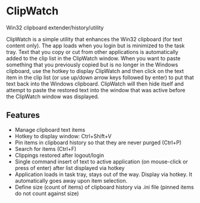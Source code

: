 # ClipWatch
Win32 clipboard extender/history/utility

ClipWatch is a simple utility that enhances the Win32 clipboard (for text content only). 
The app loads when you login but is minimized to the task tray. 
Text that you copy or cut from other applications is automatically added to the clip list in the ClipWatch window. 
When you want to paste something that you previously copied but is no longer in the Windows clipboard, use the hotkey to display ClipWatch and then click on the text item in the clip list (or use up/down arrow keys followed by enter) to put that text back into the Windows clipboard. 
ClipWatch will then hide itself and attempt to paste the restored text into the window that was active before the ClipWatch window was displayed.

## Features
- Manage clipboard text items
- Hotkey to display window: Ctrl+Shift+V
- Pin items in clipboard history so that they are never purged (Ctrl+P)
- Search for items (Ctrl+F)
- Clippings restored after logout/login
- Single command insert of text to active application (on mouse-click or press of enter) after list displayed via hotkey
- Application loads in task tray, stays out of the way. Display via hotkey. It automatically goes away upon item selection.
- Define size (count of items) of clipboard history via .ini file (pinned items do not count against size)
